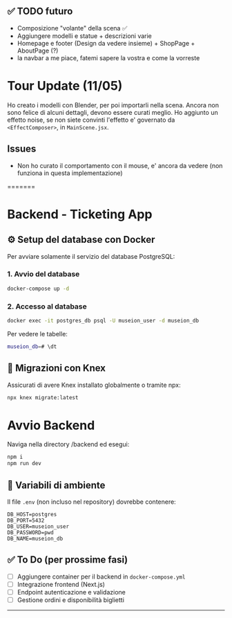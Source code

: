 ## ✅ TODO futuro
- Composizione "volante" della scena ✅
- Aggiungere modelli e statue + descrizioni varie
- Homepage e footer (Design da vedere insieme) + ShopPage + AboutPage (?)
- la navbar a me piace, fatemi sapere la vostra e come la vorreste

# Tour Update (11/05)

Ho creato i modelli con Blender, per poi importarli nella scena. 
Ancora non sono felice di alcuni dettagli, devono essere curati meglio.
Ho aggiunto un effetto noise, se non siete convinti l'effetto e' governato da `<EffectComposer>`, in `MainScene.jsx`.

## Issues
- Non ho curato il comportamento con il mouse, e' ancora da vedere (non funziona in questa implementazione)



=======
# Backend - Ticketing App

## ⚙️ Setup del database con Docker

Per avviare solamente il servizio del database PostgreSQL:

### 1. Avvio del database

```bash
docker-compose up -d
```

### 2. Accesso al database

```bash
docker exec -it postgres_db psql -U museion_user -d museion_db
```
Per vedere le tabelle:
```bash
museion_db=# \dt
```


## 🌱 Migrazioni con Knex

Assicurati di avere Knex installato globalmente o tramite npx:

```bash
npx knex migrate:latest
```

# Avvio Backend

Naviga nella directory /backend ed esegui:
```bash
npm i
npm run dev
```

## 🔐 Variabili di ambiente

Il file `.env` (non incluso nel repository) dovrebbe contenere:

```
DB_HOST=postgres
DB_PORT=5432
DB_USER=museion_user
DB_PASSWORD=pwd
DB_NAME=museion_db
```

## ✅ To Do (per prossime fasi)

* [ ] Aggiungere container per il backend in `docker-compose.yml`
* [ ] Integrazione frontend (Next.js)
* [ ] Endpoint autenticazione e validazione
* [ ] Gestione ordini e disponibilità biglietti

---
